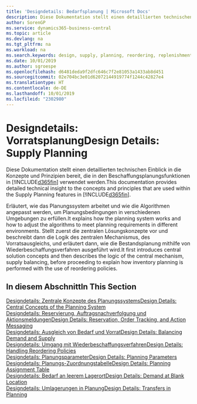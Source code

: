 ```yaml
---
title: 'Designdetails: Bedarfsplanung | Microsoft Docs'
description: Diese Dokumentation stellt einen detaillierten technischen Einblick in die Konzepte und Prinzipien bereit, die in den Beschaffungsplanungsfunktionen in Business Central.
author: SorenGP
ms.service: dynamics365-business-central
ms.topic: article
ms.devlang: na
ms.tgt_pltfrm: na
ms.workload: na
ms.search.keywords: design, supply, planning, reordering, replenishment
ms.date: 10/01/2019
ms.author: sgroespe
ms.openlocfilehash: d6481deda9f2dfc646c7f2e81053a1433ab8d451
ms.sourcegitcommit: 02e704bc3e01d62072144919774f1244c42827e4
ms.translationtype: HT
ms.contentlocale: de-DE
ms.lasthandoff: 10/01/2019
ms.locfileid: "2302980"
---
```

# <a name="design-details-supply-planning"></a><span data-ttu-id="addfe-103">Designdetails: Vorratsplanung</span><span class="sxs-lookup"><span data-stu-id="addfe-103">Design Details: Supply Planning</span></span>
<span data-ttu-id="addfe-104">Diese Dokumentation stellt einen detaillierten technischen Einblick in die Konzepte und Prinzipien bereit, die in den Beschaffungsplanungsfunktionen in [!INCLUDE[d365fin](includes/d365fin_md.md)] verwendet werden.</span><span class="sxs-lookup"><span data-stu-id="addfe-104">This documentation provides detailed technical insight to the concepts and principles that are used within the Supply Planning features in [!INCLUDE[d365fin](includes/d365fin_md.md)].</span></span>  

<span data-ttu-id="addfe-105">Erläutert, wie das Planungssystem arbeitet und wie die Algorithmen angepasst werden, um Planungsbedingungen in verschiedenen Umgebungen zu erfüllen.</span><span class="sxs-lookup"><span data-stu-id="addfe-105">It explains how the planning system works and how to adjust the algorithms to meet planning requirements in different environments.</span></span> <span data-ttu-id="addfe-106">Stellt zuerst die zentralen Lösungskonzepte vor und beschreibt dann die Logik des zentralen Mechanismus, des Vorratsausgleichs, und erläutert dann, wie die Bestandsplanung mithilfe von Wiederbeschaffungsverfahren ausgeführt wird.</span><span class="sxs-lookup"><span data-stu-id="addfe-106">It first introduces central solution concepts and then describes the logic of the central mechanism, supply balancing, before proceeding to explain how inventory planning is performed with the use of reordering policies.</span></span>  

## <a name="in-this-section"></a><span data-ttu-id="addfe-107">In diesem Abschnitt</span><span class="sxs-lookup"><span data-stu-id="addfe-107">In This Section</span></span>  
[<span data-ttu-id="addfe-108">Designdetails: Zentrale Konzepte des Planungssystems</span><span class="sxs-lookup"><span data-stu-id="addfe-108">Design Details: Central Concepts of the Planning System</span></span>](design-details-central-concepts-of-the-planning-system.md)  
[<span data-ttu-id="addfe-109">Designdetails: Reservierung, Auftragsnachverfolgung und Aktionsmeldungen</span><span class="sxs-lookup"><span data-stu-id="addfe-109">Design Details: Reservation, Order Tracking, and Action Messaging</span></span>](design-details-reservation-order-tracking-and-action-messaging.md)  
[<span data-ttu-id="addfe-110">Designdetails: Ausgleich von Bedarf und Vorrat</span><span class="sxs-lookup"><span data-stu-id="addfe-110">Design Details: Balancing Demand and Supply</span></span>](design-details-balancing-demand-and-supply.md)  
[<span data-ttu-id="addfe-111">Designdetails: Umgang mit Wiederbeschaffungsverfahren</span><span class="sxs-lookup"><span data-stu-id="addfe-111">Design Details: Handling Reordering Policies</span></span>](design-details-handling-reordering-policies.md)  
[<span data-ttu-id="addfe-112">Designdetails: Planungsparameter</span><span class="sxs-lookup"><span data-stu-id="addfe-112">Design Details: Planning Parameters</span></span>](design-details-planning-parameters.md)  
[<span data-ttu-id="addfe-113">Designdetails: Planungs-Zuordnungstabelle</span><span class="sxs-lookup"><span data-stu-id="addfe-113">Design Details: Planning Assignment Table</span></span>](design-details-planning-assignment-table.md)  
[<span data-ttu-id="addfe-114">Designdetails: Bedarf an leerem Lagerort</span><span class="sxs-lookup"><span data-stu-id="addfe-114">Design Details: Demand at Blank Location</span></span>](design-details-demand-at-blank-location.md)  
[<span data-ttu-id="addfe-115">Designdetails: Umlagerungen in Planung</span><span class="sxs-lookup"><span data-stu-id="addfe-115">Design Details: Transfers in Planning</span></span>](design-details-transfers-in-planning.md)
